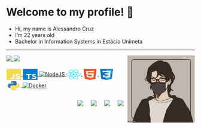 # Welcome to my profile! 👋

- Hi, my name is Alessandro Cruz
- I’m 22 years old
- Bachelor in Information Systems in Estácio Unimeta

---

 <div>
  <a href="https://github.com/alessandrocruz01">
  <img height="180em" src="https://github-readme-stats.vercel.app/api?username=alessandrocruz01&show_icons=true&theme=dark"/>
  <img height="180em" src="https://github-readme-stats.vercel.app/api/top-langs/?username=alessandrocruz01&layout=compact&langs_count=8&theme=dark"/>
    <img align="right" alt="Avatar Sandro" height="180em" src="./static.gif">
</div>
<div style="display: inline_block"><br>
  <img align="center" alt="Js" height="30" width="40" src="https://raw.githubusercontent.com/devicons/devicon/master/icons/javascript/javascript-plain.svg">
  <img align="center" alt="Ts" height="30" width="40" src="https://raw.githubusercontent.com/devicons/devicon/master/icons/typescript/typescript-plain.svg">
  <img align="center" alt="NodeJS" height="30" width="40" src="https://icongr.am/devicon/nodejs-original.svg" />
  <img align="center" alt="React" height="30" width="40" src="https://raw.githubusercontent.com/devicons/devicon/master/icons/react/react-original.svg">
  <img align="center" alt="HTML" height="30" width="40" src="https://raw.githubusercontent.com/devicons/devicon/master/icons/html5/html5-original.svg">
  <img align="center" alt="CSS" height="30" width="40" src="https://raw.githubusercontent.com/devicons/devicon/master/icons/css3/css3-original.svg">
  <img align="center" alt="Python" height="30" width="40" src="https://raw.githubusercontent.com/devicons/devicon/master/icons/python/python-original.svg">
  <img align="center" alt="Docker" height="30" width="40" src="https://cdn.jsdelivr.net/gh/devicons/devicon/icons/docker/docker-original.svg" />

</div>
  
  
 
<div style="display: inline_block">

<a href="https://www.instagram.com/sandro_admin/" target="_blank"><img style="margin: 10px" align="right"  src="https://img.shields.io/badge/-Instagram-%23E4405F?style=for-the-badge&logo=instagram&logoColor=black" target="_blank"></a>

<a href="https://discord.gg/AlessandroCruz#2724" target="_blank"><img align="right" style="margin: 10px" src="https://img.shields.io/badge/Discord-7289DA?style=for-the-badge&logo=discord&logoColor=black" target="_blank"></a>

<a href = "mailto:alessandrocruzadm01@gmail.com"><img align="right" style="margin: 10px" src="https://img.shields.io/badge/-Gmail-%23333?style=for-the-badge&logo=gmail&logoColor=black" target="_blank"></a>

<a href="https://www.linkedin.com/in/alessandro-cruz-1871761b5/" target="_blank"><img style="margin: 10px" align="right"  src="https://img.shields.io/badge/-LinkedIn-%230077B5?style=for-the-badge&logo=linkedin&logoColor=black" target="_blank"></a>

</div>

<!---
AlessandroCruz01/AlessandroCruz01 is a ✨ special ✨ repository because its `README.md` (this file) appears on your GitHub profile.
You can click the Preview link to take a look at your changes.
--->
